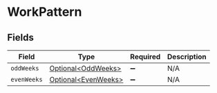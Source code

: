 # WorkPattern


## Fields

| Field                                                        | Type                                                         | Required                                                     | Description                                                  |
| ------------------------------------------------------------ | ------------------------------------------------------------ | ------------------------------------------------------------ | ------------------------------------------------------------ |
| `oddWeeks`                                                   | [Optional\<OddWeeks>](../../models/components/OddWeeks.md)   | :heavy_minus_sign:                                           | N/A                                                          |
| `evenWeeks`                                                  | [Optional\<EvenWeeks>](../../models/components/EvenWeeks.md) | :heavy_minus_sign:                                           | N/A                                                          |